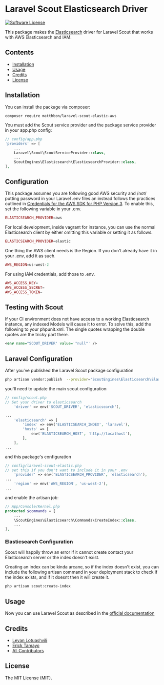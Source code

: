# Laravel Scout Elasticsearch Driver

[![Software License](https://img.shields.io/badge/license-MIT-brightgreen.svg?style=flat-square)](LICENSE.md)

This package makes the [Elasticsearch](https://www.elastic.co/products/elasticsearch) driver for Laravel Scout that works with AWS Elasticsearch and IAM.

## Contents

- [Installation](#installation)
- [Usage](#usage)
- [Credits](#credits)
- [License](#license)

## Installation

You can install the package via composer:

``` bash
composer require matthbon/laravel-scout-elastic-aws
```

You must add the Scout service provider and the package service provider in your app.php config:

```php
// config/app.php
'providers' => [
    ...
    Laravel\Scout\ScoutServiceProvider::class,
    ...
    ScoutEngines\Elasticsearch\ElasticsearchProvider::class,
],
```

## Configuration

This package assumes you are following good AWS security and /not/ putting password in your Laravel .env files an instead follows the practices outlined in [Credentials for the AWS SDK for PHP Version 3](https://docs.aws.amazon.com/sdk-for-php/v3/developer-guide/guide_credentials.html). To enable this, set the following variable in your .env.

```php
ELASTICSEARCH_PROVIDER=aws
```

For local development, inside vagrant for instance, you can use the normal Elasticsearch client by either omitting this variable or setting it as follows.

```php
ELASTICSEARCH_PROVIDER=elastic
```

One thing the AWS client needs is the Region. If you don't already have it in your .env, add it as such.

```php
AWS_REGION=us-west-2
```

For using IAM credentials, add those to .env.

```php
AWS_ACCESS_KEY=
AWS_ACCESS_SECRET=
AWS_ACCESS_TOKEN=
```

## Testing with Scout

If your CI environment does not have access to a working Elasticsearch instance, any indexed Models will cause it to error. To solve this, add the following to your phpunit.xml. The single quotes wrapping the double quotes are the tricky part there.

```xml
<env name="SCOUT_DRIVER" value='"null"' />
```

## Laravel Configuration

After you've published the Laravel Scout package configuration

```bash
php artisan vendor:publish  --provider="ScoutEngines\Elasticsearch\ElasticsearchProvider"
```

you'll need to update the main scout configuration

```php
// config/scout.php
// Set your driver to elasticsearch
    'driver' => env('SCOUT_DRIVER', 'elasticsearch'),

...
    'elasticsearch' => [
        'index' => env('ELASTICSEARCH_INDEX', 'laravel'),
        'hosts' => [
            env('ELASTICSEARCH_HOST', 'http://localhost'),
        ],
    ],
...
```

and this package's configuration

```php
// config/laravel-scout-elastic.php
// set this if you don't want to include it in your .env
    'provider' => env('ELASTICSEARCH_PROVIDER', 'elasticsearch'),
...
    'region' => env('AWS_REGION', 'us-west-2'),
...
```

and enable the artisan job:
```php
// App/Console/Kernel.php
protected $commands = [
    ...
    \ScoutEngines\Elasticsearch\Commands\CreateIndex::class,
    ...
],
```

### Elasticsearch Configuration
Scout will happily throw an error if it cannot create contact your Elasticsearch server or the index doesn't exist.

Creating an index can be kinda arcane, so if the index doesn't exist, you can include the following artisan command in your deployment stack to check if the index exists, and if it doesnt then it will create it.

```bash
php artisan scout:create-index
```

## Usage

Now you can use Laravel Scout as described in the [official documentation](https://laravel.com/docs/5.3/scout)
## Credits

- [Levan Lotuashvili](https://github.com/lotuashvili)
- [Erick Tamayo](https://github.com/ericktamayo)
- [All Contributors](../../contributors)

## License

The MIT License (MIT).
